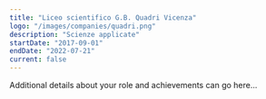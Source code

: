 ```yaml
---
title: "Liceo scientifico G.B. Quadri Vicenza"
logo: "/images/companies/quadri.png"
description: "Scienze applicate"
startDate: "2017-09-01"
endDate: "2022-07-21"
current: false
---
```


Additional details about your role and achievements can go here... 